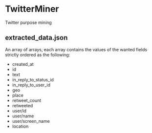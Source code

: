 TwitterMiner
============

Twitter purpose mining

## extracted_data.json

An array of arrays, each array contains the values of the wanted fields strictly ordered as the following:

- created_at
- id
- text
- in_reply_to_status_id
- in_reply_to_user_id
- geo
- place
- retweet_count
- retweeted
- user/id
- user/name
- user/screen_name
- location